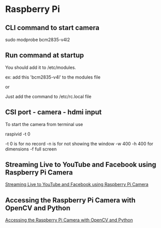 # Raspberry Pi

## CLI command to start camera

sudo modprobe bcm2835-v4l2


## Run command at startup

You should add it to /etc/modules.

ex: add this 'bcm2835-v4l' to the modules file

or

Just add the command to /etc/rc.local file


## CSI port - camera - hdmi input

To start the camera from terminal use

raspivid -t 0

-t 0 is for no record
-n is for not showing the window
-w 400 -h 400 for dimensions
-f full screen

## Streaming Live to YouTube and Facebook using Raspberry Pi Camera

[Streaming Live to YouTube and Facebook using Raspberry Pi Camera](https://www.digikey.com/en/maker/blogs/streaming-live-to-youtube-and-facebook-using-raspberry-pi-camera)

## Accessing the Raspberry Pi Camera with OpenCV and Python

[Accessing the Raspberry Pi Camera with OpenCV and Python](https://www.pyimagesearch.com/2015/03/30/accessing-the-raspberry-pi-camera-with-opencv-and-python/)

